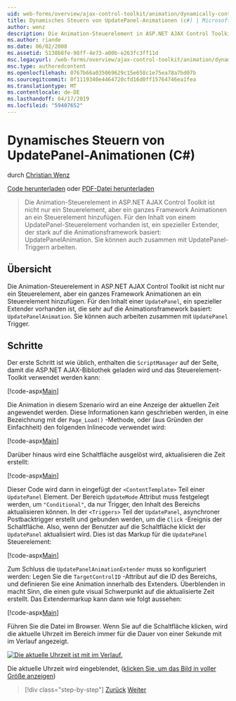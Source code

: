 ```yaml
---
uid: web-forms/overview/ajax-control-toolkit/animation/dynamically-controlling-updatepanel-animations-cs
title: Dynamisches Steuern von UpdatePanel-Animationen (c#) | Microsoft-Dokumentation
author: wenz
description: Die Animation-Steuerelement in ASP.NET AJAX Control Toolkit ist nicht nur ein Steuerelement, aber ein ganzes Framework Animationen an ein Steuerelement hinzufügen. Für den Inhalt einer...
ms.author: riande
ms.date: 06/02/2008
ms.assetid: 5138b8fe-98ff-4e73-a00b-e263fc3ff11d
msc.legacyurl: /web-forms/overview/ajax-control-toolkit/animation/dynamically-controlling-updatepanel-animations-cs
msc.type: authoredcontent
ms.openlocfilehash: 0767b66a035069629c15e658c1e75ea78a7bd07b
ms.sourcegitcommit: 0f1119340e4464720cfd16d0ff15764746ea1fea
ms.translationtype: MT
ms.contentlocale: de-DE
ms.lasthandoff: 04/17/2019
ms.locfileid: "59407652"
---
```

# <a name="dynamically-controlling-updatepanel-animations-c"></a>Dynamisches Steuern von UpdatePanel-Animationen (C#)

durch [Christian Wenz](https://github.com/wenz)

[Code herunterladen](http://download.microsoft.com/download/9/3/f/93f8daea-bebd-4821-833b-95205389c7d0/UpdatePanelAnimation2.cs.zip) oder [PDF-Datei herunterladen](http://download.microsoft.com/download/b/6/a/b6ae89ee-df69-4c87-9bfb-ad1eb2b23373/updatepanelanimation2CS.pdf)

> Die Animation-Steuerelement in ASP.NET AJAX Control Toolkit ist nicht nur ein Steuerelement, aber ein ganzes Framework Animationen an ein Steuerelement hinzufügen. Für den Inhalt von einem UpdatePanel-Steuerelement vorhanden ist, ein spezieller Extender, der stark auf die Animationsframework basiert: UpdatePanelAnimation. Sie können auch zusammen mit UpdatePanel-Triggern arbeiten.


## <a name="overview"></a>Übersicht

Die Animation-Steuerelement in ASP.NET AJAX Control Toolkit ist nicht nur ein Steuerelement, aber ein ganzes Framework Animationen an ein Steuerelement hinzufügen. Für den Inhalt einer `UpdatePanel`, ein spezieller Extender vorhanden ist, die sehr auf die Animationsframework basiert: `UpdatePanelAnimation`. Sie können auch arbeiten zusammen mit `UpdatePanel` Trigger.

## <a name="steps"></a>Schritte

Der erste Schritt ist wie üblich, enthalten die `ScriptManager` auf der Seite, damit die ASP.NET AJAX-Bibliothek geladen wird und das Steuerelement-Toolkit verwendet werden kann:


[!code-aspx[Main](dynamically-controlling-updatepanel-animations-cs/samples/sample1.aspx)]

Die Animation in diesem Szenario wird an eine Anzeige der aktuellen Zeit angewendet werden. Diese Informationen kann geschrieben werden, in eine Bezeichnung mit der `Page_Load()` -Methode, oder (aus Gründen der Einfachheit) den folgenden Inlinecode verwendet wird:


[!code-aspx[Main](dynamically-controlling-updatepanel-animations-cs/samples/sample2.aspx)]

Darüber hinaus wird eine Schaltfläche ausgelöst wird, aktualisieren die Zeit erstellt:


[!code-aspx[Main](dynamically-controlling-updatepanel-animations-cs/samples/sample3.aspx)]

Dieser Code wird dann in eingefügt der `<ContentTemplate>` Teil einer `UpdatePanel` Element. Der Bereich `UpdateMode` Attribut muss festgelegt werden, um `"Conditional"`, da nur Trigger, den Inhalt des Bereichs aktualisieren können. In der `<Triggers>` Teil der `UpdatePanel`, asynchroner Postbacktrigger erstellt und gebunden werden, um die `Click` -Ereignis der Schaltfläche. Also, wenn der Benutzer auf die Schaltfläche klickt der `UpdatePanel` aktualisiert wird. Dies ist das Markup für die `UpdatePanel` Steuerelement:


[!code-aspx[Main](dynamically-controlling-updatepanel-animations-cs/samples/sample4.aspx)]

Zum Schluss die `UpdatePanelAnimationExtender` muss so konfiguriert werden: Legen Sie die `TargetControlID` -Attribut auf die ID des Bereichs, und definieren Sie eine Animation innerhalb des Extenders. Überblenden in macht Sinn, die einen gute visual Schwerpunkt auf die aktualisierte Zeit erstellt. Das Extendermarkup kann dann wie folgt aussehen:


[!code-aspx[Main](dynamically-controlling-updatepanel-animations-cs/samples/sample5.aspx)]

Führen Sie die Datei im Browser. Wenn Sie auf die Schaltfläche klicken, wird die aktuelle Uhrzeit im Bereich immer für die Dauer von einer Sekunde mit im Verlauf angezeigt.


[![Die aktuelle Uhrzeit ist mit im Verlauf.](dynamically-controlling-updatepanel-animations-cs/_static/image2.png)](dynamically-controlling-updatepanel-animations-cs/_static/image1.png)

Die aktuelle Uhrzeit wird eingeblendet, ([klicken Sie, um das Bild in voller Größe anzeigen](dynamically-controlling-updatepanel-animations-cs/_static/image3.png))

> [!div class="step-by-step"]
> [Zurück](animating-an-updatepanel-control-cs.md)
> [Weiter](adding-animation-to-a-control-vb.md)
